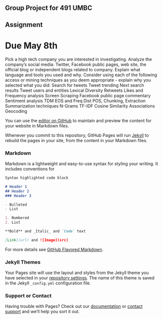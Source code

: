 ## Group Project for 491 UMBC


## Assignment
# Due May 8th
Pick a high tech company you are interested in investigating. Analyze the company’s social
media: Twitter, Facebook public pages, web site, the official blog or independent blogs
related to company. Explain what language and tools you used and why. Consider using
each of the following access or mining techniques as you deem appropriate - explain why
you selected what you did:
Search for tweets
Tweet trending
Next search results
Tweet users and entities
Lexical Diversity
Retweets
Likes and Frequency analysis
Screen Scraping
Facebook public page commentary
Sentiment analysis
TDM
EOS and Freq Dist
POS, Chunking, Extraction
Summarization techniques
N-Grams
TF-IDF
Cosine Similarity
Associations
Geocoding








You can use the [editor on GitHub](https://github.com/kgor93/491_GroupProj/edit/master/index.md) to maintain and preview the content for your website in Markdown files.

Whenever you commit to this repository, GitHub Pages will run [Jekyll](https://jekyllrb.com/) to rebuild the pages in your site, from the content in your Markdown files.

### Markdown

Markdown is a lightweight and easy-to-use syntax for styling your writing. It includes conventions for

```markdown
Syntax highlighted code block

# Header 1
## Header 2
### Header 3

- Bulleted
- List

1. Numbered
2. List

**Bold** and _Italic_ and `Code` text

[Link](url) and ![Image](src)
```

For more details see [GitHub Flavored Markdown](https://guides.github.com/features/mastering-markdown/).

### Jekyll Themes

Your Pages site will use the layout and styles from the Jekyll theme you have selected in your [repository settings](https://github.com/kgor93/491_GroupProj/settings). The name of this theme is saved in the Jekyll `_config.yml` configuration file.

### Support or Contact

Having trouble with Pages? Check out our [documentation](https://help.github.com/categories/github-pages-basics/) or [contact support](https://github.com/contact) and we’ll help you sort it out.
